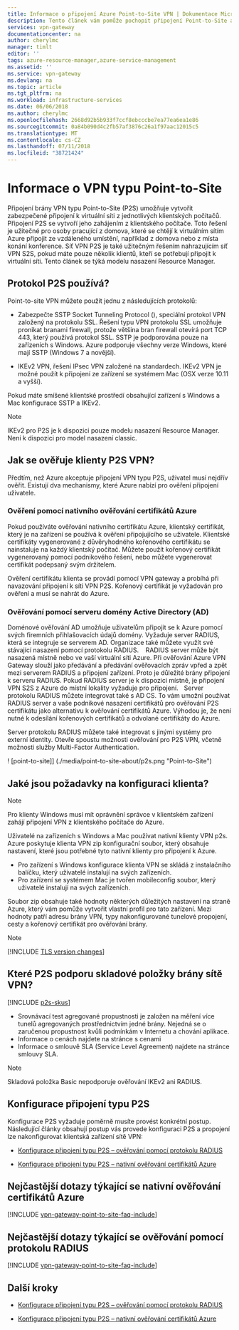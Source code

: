 ```yaml
---
title: Informace o připojení Azure Point-to-Site VPN | Dokumentace Microsoftu
description: Tento článek vám pomůže pochopit připojení Point-to-Site a vám pomůže rozhodnout, typu ověřování P2S VPN gateway používat.
services: vpn-gateway
documentationcenter: na
author: cherylmc
manager: timlt
editor: ''
tags: azure-resource-manager,azure-service-management
ms.assetid: ''
ms.service: vpn-gateway
ms.devlang: na
ms.topic: article
ms.tgt_pltfrm: na
ms.workload: infrastructure-services
ms.date: 06/06/2018
ms.author: cherylmc
ms.openlocfilehash: 2668d92b5b933f7ccf8ebcccbe7ea77ea6ea1e86
ms.sourcegitcommit: 0a84b090d4c2fb57af3876c26a1f97aac12015c5
ms.translationtype: MT
ms.contentlocale: cs-CZ
ms.lasthandoff: 07/11/2018
ms.locfileid: "38721424"
---
```

# <a name="about-point-to-site-vpn"></a>Informace o VPN typu Point-to-Site

Připojení brány VPN typu Point-to-Site (P2S) umožňuje vytvořit zabezpečené připojení k virtuální síti z jednotlivých klientských počítačů. Připojení P2S se vytvoří jeho zahájením z klientského počítače. Toto řešení je užitečné pro osoby pracující z domova, které se chtějí k virtuálním sítím Azure připojit ze vzdáleného umístění, například z domova nebo z místa konání konference. Síť VPN P2S je také užitečným řešením nahrazujícím síť VPN S2S, pokud máte pouze několik klientů, kteří se potřebují připojit k virtuální síti. Tento článek se týká modelu nasazení Resource Manager.

## <a name="protocol"></a>Protokol P2S používá?

Point-to-site VPN můžete použít jednu z následujících protokolů:

* Zabezpečte SSTP Socket Tunneling Protocol (), speciální protokol VPN založený na protokolu SSL. Řešení typu VPN protokolu SSL umožňuje pronikat branami firewall, protože většina bran firewall otevírá port TCP 443, který používá protokol SSL. SSTP je podporována pouze na zařízeních s Windows. Azure podporuje všechny verze Windows, které mají SSTP (Windows 7 a novější).

* IKEv2 VPN, řešení IPsec VPN založené na standardech. IKEv2 VPN je možné použít k připojení ze zařízení se systémem Mac (OSX verze 10.11 a vyšší).

Pokud máte smíšené klientské prostředí obsahující zařízení s Windows a Mac konfigurace SSTP a IKEv2.

>[!NOTE]
>IKEv2 pro P2S je k dispozici pouze modelu nasazení Resource Manager. Není k dispozici pro model nasazení classic.
>

## <a name="authentication"></a>Jak se ověřuje klienty P2S VPN?

Předtím, než Azure akceptuje připojení VPN typu P2S, uživatel musí nejdřív ověřit. Existují dva mechanismy, které Azure nabízí pro ověření připojení uživatele.

### <a name="authenticate-using-native-azure-certificate-authentication"></a>Ověření pomocí nativního ověřování certifikátů Azure

Pokud používáte ověřování nativního certifikátu Azure, klientský certifikát, který je na zařízení se používá k ověření připojujícího se uživatele. Klientské certifikáty vygenerované z důvěryhodného kořenového certifikátu se nainstaluje na každý klientský počítač. Můžete použít kořenový certifikát vygenerovaný pomocí podnikového řešení, nebo můžete vygenerovat certifikát podepsaný svým držitelem.

Ověření certifikátu klienta se provádí pomocí VPN gateway a probíhá při navazování připojení k síti VPN P2S. Kořenový certifikát je vyžadován pro ověření a musí se nahrát do Azure.

### <a name="authenticate-using-active-directory-ad-domain-server"></a>Ověřování pomocí serveru domény Active Directory (AD)

Doménové ověřování AD umožňuje uživatelům připojit se k Azure pomocí svých firemních přihlašovacích údajů domény. Vyžaduje server RADIUS, která se integruje se serverem AD. Organizace také můžete využít své stávající nasazení pomocí protokolu RADIUS.   
  RADIUS server může být nasazená místně nebo ve vaší virtuální síti Azure. Při ověřování Azure VPN Gateway slouží jako předávání a předávání ověřovacích zpráv vpřed a zpět mezi serverem RADIUS a připojení zařízení. Proto je důležité brány připojení k serveru RADIUS. Pokud RADIUS server je k dispozici místně, je připojení VPN S2S z Azure do místní lokality vyžaduje pro připojení.  
  Server protokolu RADIUS můžete integrovat také s AD CS. To vám umožní používat RADIUS server a vaše podnikové nasazení certifikátů pro ověřování P2S certifikátu jako alternativu k ověřování certifikátů Azure. Výhodou je, že není nutné k odesílání kořenových certifikátů a odvolané certifikáty do Azure.

Server protokolu RADIUS můžete také integrovat s jinými systémy pro externí identity. Otevře spoustu možnosti ověřování pro P2S VPN, včetně možnosti služby Multi-Factor Authentication.

! [point-to-site]] (./media/point-to-site-about/p2s.png "Point-to-Site")

## <a name="what-are-the-client-configuration-requirements"></a>Jaké jsou požadavky na konfiguraci klienta?

>[!NOTE]
>Pro klienty Windows musí mít oprávnění správce v klientském zařízení zahájí připojení VPN z klientského počítače do Azure.
>

Uživatelé na zařízeních s Windows a Mac používat nativní klienty VPN p2s. Azure poskytuje klienta VPN zip konfigurační soubor, který obsahuje nastavení, které jsou potřebné tyto nativní klienty pro připojení k Azure.

* Pro zařízení s Windows konfigurace klienta VPN se skládá z instalačního balíčku, který uživatelé instalují na svých zařízeních.
* Pro zařízení se systémem Mac je tvořen mobileconfig soubor, který uživatelé instalují na svých zařízeních.

Soubor zip obsahuje také hodnoty některých důležitých nastavení na straně Azure, který vám pomůže vytvořit vlastní profil pro tato zařízení. Mezi hodnoty patří adresu brány VPN, typy nakonfigurované tunelové propojení, cesty a kořenový certifikát pro ověřování brány.

>[!NOTE]
>[!INCLUDE [TLS version changes](../../includes/vpn-gateway-tls-change.md)]
>

## <a name="gwsku"></a>Které P2S podporu skladové položky brány sítě VPN?

[!INCLUDE [p2s-skus](../../includes/vpn-gateway-table-point-to-site-skus-include.md)]

* Srovnávací test agregované propustnosti je založen na měření více tunelů agregovaných prostřednictvím jedné brány. Nejedná se o zaručenou propustnost kvůli podmínkám v Internetu a chování aplikace.
* Informace o cenách najdete na stránce s cenami 
* Informace o smlouvě SLA (Service Level Agreement) najdete na stránce smlouvy SLA.

>[!NOTE]
>Skladová položka Basic nepodporuje ověřování IKEv2 ani RADIUS.
>

## <a name="configure"></a>Konfigurace připojení typu P2S

Konfigurace P2S vyžaduje poměrně musíte provést konkrétní postup. Následující články obsahují postup vás provede konfiguraci P2S a propojení lze nakonfigurovat klientská zařízení sítě VPN:

* [Konfigurace připojení typu P2S – ověřování pomocí protokolu RADIUS](point-to-site-how-to-radius-ps.md)

* [Konfigurace připojení typu P2S – nativní ověřování certifikátů Azure](vpn-gateway-howto-point-to-site-rm-ps.md)

## <a name="faqcert"></a>Nejčastější dotazy týkající se nativní ověřování certifikátů Azure

[!INCLUDE [vpn-gateway-point-to-site-faq-include](../../includes/vpn-gateway-faq-p2s-azurecert-include.md)]

## <a name="faqradius"></a>Nejčastější dotazy týkající se ověřování pomocí protokolu RADIUS

[!INCLUDE [vpn-gateway-point-to-site-faq-include](../../includes/vpn-gateway-faq-p2s-radius-include.md)]

## <a name="next-steps"></a>Další kroky

* [Konfigurace připojení typu P2S – ověřování pomocí protokolu RADIUS](point-to-site-how-to-radius-ps.md)

* [Konfigurace připojení typu P2S – nativní ověřování certifikátů Azure](vpn-gateway-howto-point-to-site-rm-ps.md)